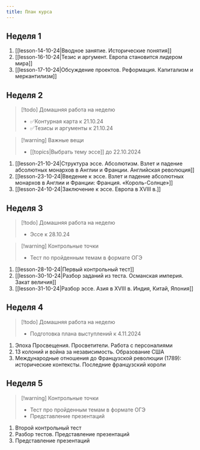 ```yaml
---
title: План курса
---
```

## Неделя 1
1. [[lesson-14-10-24|Вводное занятие. Исторические понятия]]
2. [[lesson-16-10-24|Тезис и аргумент. Европа становится лидером мира]]
3. [[lesson-17-10-24|Обсуждение проектов. Реформация. Капитализм и меркантилизм]]
## Неделя 2
> [!todo] Домашняя работа на неделю
> - ✅Контурная карта к 21.10.24
> - ✅Тезисы и аргументы к 21.10.24

> [!warning] Важные вещи
> - [[topics|Выбрать тему эссе]] до 22.10.2024

1. [[lesson-21-10-24|Структура эссе. Абсолютизм. Взлет и падение абсолютных монархов в Англии и Франции. Английская революция]]
2. [[lesson-23-10-24|Введение к эссе. Взлет и падение абсолютных монархов в Англии и Франции: Франция. «Король-Солнце»]]
3. [[lesson-24-10-24|Заключение к эссе. Европа в XVIII в.]]
## Неделя 3

> [!todo] Домашняя работа на неделю
> - Эссе к 28.10.24

> [!warning] Контрольные точки
> - Тест по пройденным темам в формате ОГЭ

1. [[lesson-28-10-24|Первый контрольный тест]]
2. [[lesson-30-10-24|Разбор заданий из теста. Османская империя. Закат величия]]
3. [[lesson-31-10-24|Разбор эссе. Азия в XVIII в. Индия, Китай, Япония]]
## Неделя 4

> [!todo] Домашняя работа на неделю
> - Подготовка плана выступлений к 4.11.2024

1. Эпоха Просвещения. Просветители. Работа с персоналиями
2. 13 колоний и война за независимость. Образование США
3. Международные отношения до Французской революции (1789): исторические контексты. Последние французский короли
## Неделя 5

> [!warning] Контрольные точки
> - Тест про пройденным темам в формате ОГЭ
> - Представление презентаций

1. Второй контрольный тест
2. Разбор тестов. Представление презентаций
3. Представление презентаций